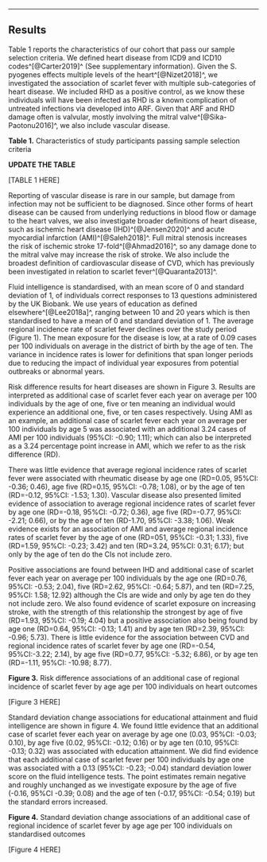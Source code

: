 
---

## Results

Table 1 reports the characteristics of our cohort that pass our sample selection criteria. We defined heart disease from
ICD9 and ICD10 codes^[@Carter2019]^ (See supplementary information). Given the S. pyogenes effects multiple levels of the heart^[@Nizet2018]^, we investigated the association of scarlet fever with multiple sub-categories of heart disease. We included RHD as a positive control, as we know these individuals will have been infected as RHD is a known complication of untreated infections via developed into ARF. Given that ARF and RHD damage often is valvular, mostly involving the mitral valve^[@Sika-Paotonu2016]^, we also include vascular disease. 

**Table 1.** Characteristics of study participants passing sample selection criteria

**UPDATE THE TABLE**

[TABLE 1 HERE]

Reporting of vascular disease is rare in our sample, but damage from infection may not be sufficient to be diagnosed. Since other forms of heart disease can be caused from underlying reductions in blood flow or damage to the heart valves, we also investigate broader definitions of heart disease, such as ischemic heart disease (IHD)^[@Jensen2020]^ and acute myocardial infarction (AMI)^[@Saleh2018]^. Full mitral stenosis increases the risk of ischemic stroke 17-fold^[@Ahmad2016]^, so any damage done to the mitral valve may increase the risk of stroke. We also include the broadest definition of cardiovascular disease of CVD, which has previously been investigated in relation to scarlet fever^[@Quaranta2013]^.
 
Fluid intelligence is standardised, with an mean score of 0 and standard deviation of 1, of individuals correct responses to 13 questions administered by the UK Biobank. We use years of education as defined elsewhere^[@Lee2018a]^, ranging between 10 and 20 years which is then standardised to have a mean of 0 and standard deviation of 1. The average regional incidence rate of scarlet fever declines over the study period (Figure 1). The mean exposure for the disease is low, at a rate of 0.09 cases per 100 individuals on average in the district of birth by the age of ten. The variance in incidence rates is lower for definitions that span longer periods due to reducing the impact of individual year exposures from potential outbreaks or abnormal years.

Risk difference results for heart diseases are shown in Figure 3. Results are interpreted as additional case of scarlet fever each year on average per 100 individuals by the age of one, five or ten meaning an individual would experience an additional one, five, or ten cases respectively. Using AMI as an example, an additional case of scarlet fever each year on average per 100 individuals by age 5 was associated with an additional 3.24 cases of AMI per 100 individuals (95%CI: -0.90; 1.11); which can also be interpreted as a 3.24 percentage point increase in AMI, which we refer to as the risk difference (RD). 

There was little evidence that average regional incidence rates of scarlet fever were associated with rheumatic disease by age one (RD=0.05, 95%CI: -0.36; 0.46), age five (RD=0.15, 95%CI: -0.78; 1.08), or by the age of ten (RD=-0.12, 95%CI: -1.53; 1.30). Vascular disease also presented limited evidence of association to average regional incidence rates of scarlet fever by age one (RD=-0.18, 95%CI: -0.72; 0.36), age five (RD=-0.77, 95%CI: -2.21; 0.66), or by the age of ten (RD-1.70, 95%CI: -3.38; 1.06). Weak evidence exists for an association of AMI and average regional incidence rates of scarlet fever by the age of one (RD=051, 95%CI: -0.31; 1.33), five (RD=1.59, 95%CI: -0.23; 3.42) and ten (RD=3.24, 95%CI: 0.31; 6.17); but only by the age of ten do the CIs not include zero. 

Positive associations are found between IHD and additional case of scarlet fever each year on average per 100 individuals by the age one (RD=0.76, 95%CI: -0.53; 2.04), five (RD=2.62, 95%CI: -0.64; 5.87), and ten (RD=7.25, 95%CI: 1.58; 12.92) although the CIs are wide and only by age ten do they not include zero. We also found evidence of scarlet exposure on increasing stroke, with the strength of this relationship the strongest by age of five (RD=1.93, 95%CI: -0.19; 4.04) but a positive association also being found by age one (RD=0.64, 95%CI: -0.13; 1.41) and by age ten (RD=2.39, 95%CI: -0.96; 5.73). There is little evidence for the association between CVD and regional incidence rates of scarlet fever by age one (RD=-0.54, 95%CI:-3.22; 2.14), by age five (RD=0.77, 95%CI: -5.32; 6.86), or by age ten (RD=-1.11, 95%CI: -10.98; 8.77). 

**Figure 3.** Risk difference associations of an additional case of regional incidence of scarlet fever by age age per 100 individuals on heart outcomes

[Figure 3 HERE]

Standard deviation change associations for educational attainment and fluid intelligence are shown in figure 4. We found little evidence that an additional case of scarlet fever each year on average by age one (0.03, 95%CI: -0.03; 0.10), by age five (0.02, 95%CI: -0.12; 0.16) or by age ten (0.10, 95%CI: -0.13; 0.32) was associated with education attainment.  We did find evidence that each additional case of scarlet fever per 100 individuals by age one was associated with a 0.13 (95%CI: -0.23; -0.04) standard deviation lower score on the fluid intelligence tests. The point estimates remain negative and roughly unchanged as we investigate exposure by the age of five (-0.16, 95%CI -0.39; 0.08) and the age of ten (-0.17, 95%CI: -0.54; 0.19) but the standard errors increased. 

**Figure 4.** Standard deviation change associations of an additional case of regional incidence of scarlet fever by age age per 100 individuals on standardised outcomes

[Figure 4 HERE]
